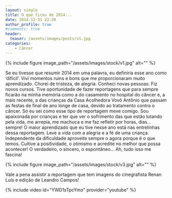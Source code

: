 ```yaml
---
layout: single
title: O que ficou de 2014...
date: 2014-12-31 22:20
author_profile: true
#comments: true
header:
  teaser: /assets/images/posts/v1.jpg
categories: 
    - Câncer
---
```


{% include figure image_path="/assets/images/stock/v1.jpg" alt=""  %}

Se eu tivesse que resumir 2014 em uma palavra, eu definiria esse ano como ‘difícil’. Vivi momentos ruins e bons que me proporcionaram muito aprendizado. Chorei de tristeza, de alegria. Conheci novas pessoas. Fiz novos cursos. Tive oportunidade de fazer reportagens que para sempre ficarão na minha memória como a do casamento no hospital do câncer e, a mais recente, a das crianças da Casa Acolhedora Vovô Antônio que passam as festas de final de ano longe de casa, devido ao tratamento contra o câncer. Só eu sei como esse tipo de reportagem mexe comigo. Sou apaixonada por crianças e ter que ver o sofrimento das que estão lutando pela vida, me arrepia, me machuca e me faz refletir por horas, dias... sempre! O maior aprendizado que eu tive nesse ano está nas entrelinhas dessa reportagem. Leve a vida com a alegria e a fé de uma criança. Independente da dificuldade aproveite sempre o agora porque é o que temos. Cultive a positividade, o otimismo e acredite no melhor que possa acontecer! O verdadeiro, o sincero, o espontâneo... Ah, tudo isso me fascina!


{% include figure image_path="/assets/images/stock/v3.jpg" alt=""  %}

Vale a pena assistir a reportagem que tem imagens do cinegrafista Renan Luís e edição de Leandro Campos!

{% include video id="YWD1sTpcYmo" provider="youtube" %}

